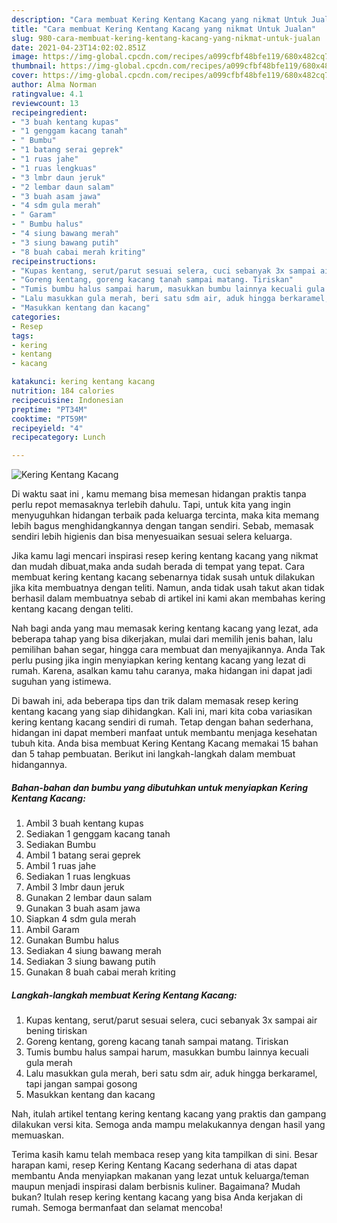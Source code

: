 ```yaml
---
description: "Cara membuat Kering Kentang Kacang yang nikmat Untuk Jualan"
title: "Cara membuat Kering Kentang Kacang yang nikmat Untuk Jualan"
slug: 980-cara-membuat-kering-kentang-kacang-yang-nikmat-untuk-jualan
date: 2021-04-23T14:02:02.851Z
image: https://img-global.cpcdn.com/recipes/a099cfbf48bfe119/680x482cq70/kering-kentang-kacang-foto-resep-utama.jpg
thumbnail: https://img-global.cpcdn.com/recipes/a099cfbf48bfe119/680x482cq70/kering-kentang-kacang-foto-resep-utama.jpg
cover: https://img-global.cpcdn.com/recipes/a099cfbf48bfe119/680x482cq70/kering-kentang-kacang-foto-resep-utama.jpg
author: Alma Norman
ratingvalue: 4.1
reviewcount: 13
recipeingredient:
- "3 buah kentang kupas"
- "1 genggam kacang tanah"
- " Bumbu"
- "1 batang serai geprek"
- "1 ruas jahe"
- "1 ruas lengkuas"
- "3 lmbr daun jeruk"
- "2 lembar daun salam"
- "3 buah asam jawa"
- "4 sdm gula merah"
- " Garam"
- " Bumbu halus"
- "4 siung bawang merah"
- "3 siung bawang putih"
- "8 buah cabai merah kriting"
recipeinstructions:
- "Kupas kentang, serut/parut sesuai selera, cuci sebanyak 3x sampai air bening tiriskan"
- "Goreng kentang, goreng kacang tanah sampai matang. Tiriskan"
- "Tumis bumbu halus sampai harum, masukkan bumbu lainnya kecuali gula merah"
- "Lalu masukkan gula merah, beri satu sdm air, aduk hingga berkaramel, tapi jangan sampai gosong"
- "Masukkan kentang dan kacang"
categories:
- Resep
tags:
- kering
- kentang
- kacang

katakunci: kering kentang kacang 
nutrition: 184 calories
recipecuisine: Indonesian
preptime: "PT34M"
cooktime: "PT59M"
recipeyield: "4"
recipecategory: Lunch

---
```



![Kering Kentang Kacang](https://img-global.cpcdn.com/recipes/a099cfbf48bfe119/680x482cq70/kering-kentang-kacang-foto-resep-utama.jpg)

Di waktu  saat ini , kamu memang bisa memesan hidangan praktis tanpa perlu repot memasaknya terlebih dahulu. Tapi, untuk kita yang ingin menyuguhkan hidangan terbaik pada keluarga tercinta, maka kita memang lebih bagus menghidangkannya dengan tangan sendiri. Sebab, memasak sendiri lebih higienis dan bisa menyesuaikan sesuai selera keluarga.

Jika kamu lagi mencari inspirasi resep kering kentang kacang yang nikmat dan mudah dibuat,maka anda sudah berada di tempat yang tepat. Cara membuat kering kentang kacang  sebenarnya tidak susah untuk dilakukan jika kita membuatnya dengan teliti. Namun, anda tidak usah takut akan tidak berhasil dalam membuatnya 
sebab di artikel ini kami akan membahas kering kentang kacang dengan teliti.  



Nah bagi anda yang mau memasak kering kentang kacang yang lezat, ada beberapa tahap yang bisa dikerjakan, mulai dari memilih jenis bahan, lalu pemilihan bahan segar, hingga cara membuat dan menyajikannya. Anda Tak perlu pusing jika ingin menyiapkan kering kentang kacang yang lezat di rumah. Karena, asalkan kamu  tahu caranya, maka hidangan ini dapat jadi suguhan yang istimewa.

Di bawah ini, ada beberapa tips dan trik dalam memasak resep kering kentang kacang yang siap dihidangkan. Kali ini, mari kita coba variasikan kering kentang kacang sendiri di rumah. Tetap dengan bahan sederhana, hidangan ini dapat memberi manfaat untuk membantu menjaga kesehatan tubuh kita. Anda bisa membuat Kering Kentang Kacang memakai 15 bahan dan 5 tahap pembuatan. Berikut ini langkah-langkah dalam membuat hidangannya.

<!--inarticleads1-->

##### Bahan-bahan dan bumbu yang dibutuhkan untuk menyiapkan Kering Kentang Kacang:

1. Ambil 3 buah kentang kupas
1. Sediakan 1 genggam kacang tanah
1. Sediakan  Bumbu
1. Ambil 1 batang serai geprek
1. Ambil 1 ruas jahe
1. Sediakan 1 ruas lengkuas
1. Ambil 3 lmbr daun jeruk
1. Gunakan 2 lembar daun salam
1. Gunakan 3 buah asam jawa
1. Siapkan 4 sdm gula merah
1. Ambil  Garam
1. Gunakan  Bumbu halus
1. Sediakan 4 siung bawang merah
1. Sediakan 3 siung bawang putih
1. Gunakan 8 buah cabai merah kriting




<!--inarticleads2-->

##### Langkah-langkah membuat Kering Kentang Kacang:

1. Kupas kentang, serut/parut sesuai selera, cuci sebanyak 3x sampai air bening tiriskan
1. Goreng kentang, goreng kacang tanah sampai matang. Tiriskan
1. Tumis bumbu halus sampai harum, masukkan bumbu lainnya kecuali gula merah
1. Lalu masukkan gula merah, beri satu sdm air, aduk hingga berkaramel, tapi jangan sampai gosong
1. Masukkan kentang dan kacang




Nah, itulah artikel tentang  kering kentang kacang  yang praktis dan gampang dilakukan versi kita. Semoga anda mampu melakukannya dengan hasil yang memuaskan. 

Terima kasih kamu telah membaca resep yang kita tampilkan di sini. Besar harapan kami, resep  Kering Kentang Kacang sederhana di atas dapat membantu Anda menyiapkan makanan yang lezat untuk keluarga/teman maupun menjadi inspirasi dalam berbisnis kuliner. Bagaimana? Mudah bukan? Itulah resep kering kentang kacang yang bisa Anda kerjakan di rumah. Semoga bermanfaat dan selamat mencoba!

